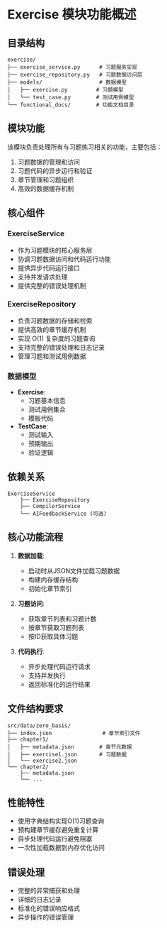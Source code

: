 # Exercise 模块功能概述

## 目录结构
```
exercise/
├── exercise_service.py      # 习题服务实现
├── exercise_repository.py   # 习题数据访问层
├── models/                  # 数据模型
│   ├── exercise.py         # 习题模型
│   └── test_case.py        # 测试用例模型
└── functional_docs/        # 功能文档目录
```

## 模块功能
该模块负责处理所有与习题练习相关的功能，主要包括：
1. 习题数据的管理和访问
2. 习题代码的异步运行和验证
3. 章节管理和习题组织
4. 高效的数据缓存机制

## 核心组件

### ExerciseService
- 作为习题模块的核心服务层
- 协调习题数据访问和代码运行功能
- 提供异步代码运行接口
- 支持并发请求处理
- 提供完整的错误处理机制

### ExerciseRepository
- 负责习题数据的存储和检索
- 提供高效的章节缓存机制
- 实现 O(1) 复杂度的习题查询
- 支持完整的错误处理和日志记录
- 管理习题和测试用例数据

### 数据模型
- **Exercise**: 
  - 习题基本信息
  - 测试用例集合
  - 模板代码
- **TestCase**:
  - 测试输入
  - 预期输出
  - 验证逻辑

## 依赖关系
```
ExerciseService
    ├── ExerciseRepository
    ├── CompilerService
    └── AIFeedbackService (可选)
```

## 核心功能流程
1. **数据加载**:
   - 启动时从JSON文件加载习题数据
   - 构建内存缓存结构
   - 初始化章节索引

2. **习题访问**:
   - 获取章节列表和习题计数
   - 按章节获取习题列表
   - 按ID获取具体习题

3. **代码执行**:
   - 异步处理代码运行请求
   - 支持并发执行
   - 返回标准化的运行结果

## 文件结构要求
```
src/data/zero_basis/
├── index.json                # 章节索引文件
├── chapter1/
│   ├── metadata.json        # 章节元数据
│   ├── exercise1.json       # 习题数据
│   └── exercise2.json
└── chapter2/
    ├── metadata.json
    └── ...
```

## 性能特性
- 使用字典结构实现O(1)习题查询
- 预构建章节缓存避免重复计算
- 异步处理代码运行避免阻塞
- 一次性加载数据到内存优化访问

## 错误处理
- 完整的异常捕获和处理
- 详细的日志记录
- 标准化的错误响应格式
- 异步操作的错误管理